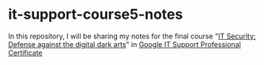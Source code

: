 # it-support-course5-notes

In this repository, I will be sharing my notes for the final course "[IT Security: Defense against the digital dark arts](https://www.coursera.org/learn/it-security?specialization=google-it-support)" in [Google IT Support Professional Certificate](https://www.coursera.org/professional-certificates/google-it-support)

